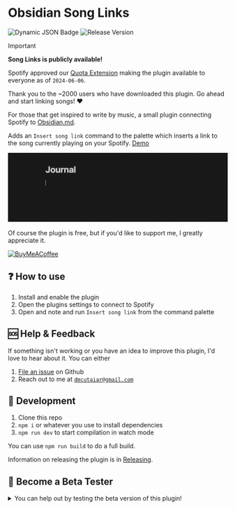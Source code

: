 # Obsidian Song Links

![Dynamic JSON Badge](https://img.shields.io/badge/dynamic/json?url=https%3A%2F%2Fraw.githubusercontent.com%2Fobsidianmd%2Fobsidian-releases%2Fmaster%2Fcommunity-plugin-stats.json&query=%24%5B'spotify-links'%5D.downloads&logo=obsidian&label=downloads&color=%23483699&style=for-the-badge)
![Release Version](https://img.shields.io/github/v/release/Cutaiar/obsidian-song-links?style=for-the-badge)

> [!IMPORTANT]
>
> **Song Links is publicly available!**
>
> Spotify approved our [Quota Extension](https://github.com/Cutaiar/obsidian-song-links/issues/5) making the plugin available to everyone as of `2024-06-06`.
>
> Thank you to the ~2000 users who have downloaded this plugin. Go ahead and start linking songs! ❤️

For those that get inspired to write by music, a small plugin connecting Spotify to [Obsidian.md](https://obsidian.md/).

Adds an `Insert song link` command to the palette which inserts a link to the song currently playing on your Spotify. [Demo](https://youtu.be/GaOau4shOQI)

<a href="https://youtu.be/GaOau4shOQI">![GIF Demo](./obsidian-song-links-demo.gif)</a>

Of course the plugin is free, but if you'd like to support me, I greatly appreciate it.

[<img src="https://cdn.buymeacoffee.com/buttons/v2/default-yellow.png" alt="BuyMeACoffee" width="120">](https://www.buymeacoffee.com/cutaiar)

## ❓ How to use

1. Install and enable the plugin
2. Open the plugins settings to connect to Spotify
3. Open and note and run `Insert song link` from the command palette

## 🆘 Help & Feedback

If something isn't working or you have an idea to improve this plugin, I'd love to hear about it. You can either

1. [File an issue](https://github.com/Cutaiar/obsidian-song-links/issues/new) on Github
2. Reach out to me at [`dmcutaiar@gmail.com`](mailto:dmcutaiar@gmail.com)

## 🔨 Development

1. Clone this repo
2. `npm i` or whatever you use to install dependencies
3. `npm run dev` to start compilation in watch mode

You can use `npm run build` to do a full build.

Information on releasing the plugin is in [Releasing](./Releasing.md).

## 🌱 Become a Beta Tester

<details> 
<summary>You can help out by testing the beta version of this plugin!

</summary>
<br/>

1. Install and enable [BRAT](https://github.com/TfTHacker/obsidian42-brat)
2. Open BRAT's settings and select `Add Beta Plugin`
3. Paste the URL to [this repository](https://github.com/Cutaiar/obsidian-song-links) and select `Add Plugin`
4. Enable "Song Links" in Community plugins
5. You can then use the plugin as you normally would (instructions above)
6. Please [file an issue](https://github.com/Cutaiar/obsidian-song-links/issues/new) for any bugs you find

If you need any more info about working with BRAT, please refer to their [documentation](https://tfthacker.com/Obsidian+Plugins+by+TfTHacker/BRAT+-+Beta+Reviewer's+Auto-update+Tool/Quick+guide+for+using+BRAT).

</details>
